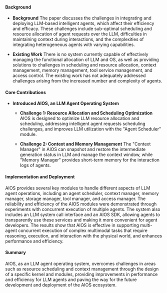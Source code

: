 #### Background
- **Background**
The paper discusses the challenges in integrating and deploying LLM-based intelligent agents, which affect their efficiency and efficacy. These challenges include sub-optimal scheduling and resource allocation of agent requests over the LLM, difficulties in maintaining context during interactions, and the complexities of integrating heterogeneous agents with varying capabilities.

- **Existing Work**
There is no system currently capable of effectively managing the functional allocation of LLM and OS, as well as providing solutions to challenges in scheduling and resource allocation, context management, memory management, tool service management, and access control. The existing work has not adequately addressed challenges arising from the increased number and complexity of agents.

#### Core Contributions
  - **Introduced AIOS, an LLM Agent Operating System**
      - **Challenge 1: Resource Allocation and Scheduling Optimization**
          AIOS is designed to optimize LLM resource allocation and scheduling, addressing intelligent agent requests scheduling challenges, and improves LLM utilization with the "Agent Scheduler" module.

      - **Challenge 2: Context and Memory Management**
          The "Context Manager" in AIOS can snapshot and restore the intermediate generation status in LLM and manage the context window, while "Memory Manager" provides short-term memory for the interaction logs of agents.

#### Implementation and Deployment
AIOS provides several key modules to handle different aspects of LLM agent operations, including an agent scheduler, context manager, memory manager, storage manager, tool manager, and access manager. The reliability and efficiency of the AIOS modules were demonstrated through experiments with concurrent execution of multiple agents. The system also includes an LLM system call interface and an AIOS SDK, allowing agents to transparently use these services and making it more convenient for agent developers. The results show that AIOS is effective in supporting multi-agent concurrent execution of complex multimodal tasks that require reasoning, execution, and interaction with the physical world, and enhances performance and efficiency.

#### Summary
AIOS, as an LLM agent operating system, overcomes challenges in areas such as resource scheduling and context management through the design of a specific kernel and modules, providing improvements in performance and efficiency for LLM agents and paving the way for the future development and deployment of the AIOS ecosystem.